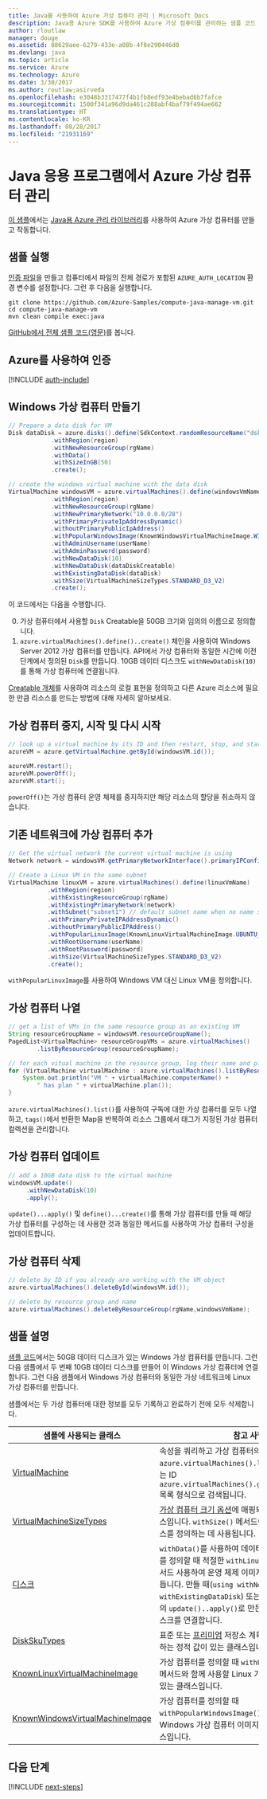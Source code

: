 ```yaml
---
title: Java를 사용하여 Azure 가상 컴퓨터 관리 | Microsoft Docs
description: Java용 Azure SDK를 사용하여 Azure 가상 컴퓨터를 관리하는 샘플 코드
author: rloutlaw
manager: douge
ms.assetid: 88629aee-6279-433e-a08b-4f8e290446d0
ms.devlang: java
ms.topic: article
ms.service: Azure
ms.technology: Azure
ms.date: 3/30/2017
ms.author: routlaw;asirveda
ms.openlocfilehash: e3048b3317477f4b1fb8edf93e4bebad6b7fafce
ms.sourcegitcommit: 1500f341a96d9da461c288abf4baf79f494ae662
ms.translationtype: HT
ms.contentlocale: ko-KR
ms.lasthandoff: 08/28/2017
ms.locfileid: "21931169"
---
```

# <a name="manage-azure-virtual-machines-from-your-java-applications"></a>Java 응용 프로그램에서 Azure 가상 컴퓨터 관리

[이 샘플](https://github.com/Azure-Samples/compute-java-manage-vm/)에서는 [Java용 Azure 관리 라이브러리](https://github.com/Azure/azure-sdk-for-java)를 사용하여 Azure 가상 컴퓨터를 만들고 작동합니다.

## <a name="run-the-sample"></a>샘플 실행

[인증 파일](https://github.com/Azure/azure-sdk-for-java/blob/master/AUTH.md)을 만들고 컴퓨터에서 파일의 전체 경로가 포함된 `AZURE_AUTH_LOCATION` 환경 변수를 설정합니다. 그런 후 다음을 실행합니다.

```
git clone https://github.com/Azure-Samples/compute-java-manage-vm.git
cd compute-java-manage-vm
mvn clean compile exec:java
```

[GitHub에서 전체 샘플 코드(영문)](https://github.com/Azure-Samples/compute-java-manage-vm/blob/master/src/main/java/com/microsoft/azure/management/compute/samples/ManageVirtualMachine.java)를 봅니다.

## <a name="authenticate-with-azure"></a>Azure를 사용하여 인증

[!INCLUDE [auth-include](includes/java-auth-include.md)]

## <a name="create-a-windows-virtual-machine"></a>Windows 가상 컴퓨터 만들기

```java
// Prepare a data disk for VM
Disk dataDisk = azure.disks().define(SdkContext.randomResourceName("dsk", 30))
            .withRegion(region)
            .withNewResourceGroup(rgName)
            .withData()
            .withSizeInGB(50)
            .create();

// create the windows virtual machine with the data disk            
VirtualMachine windowsVM = azure.virtualMachines().define(windowsVmName)
            .withRegion(region)
            .withNewResourceGroup(rgName)
            .withNewPrimaryNetwork("10.0.0.0/28")
            .withPrimaryPrivateIpAddressDynamic()
            .withoutPrimaryPublicIpAddress()
            .withPopularWindowsImage(KnownWindowsVirtualMachineImage.WINDOWS_SERVER_2012_R2_DATACENTER)
            .withAdminUsername(userName)
            .withAdminPassword(password)
            .withNewDataDisk(10)
            .withNewDataDisk(dataDiskCreatable)
            .withExistingDataDisk(dataDisk)
            .withSize(VirtualMachineSizeTypes.STANDARD_D3_V2)
            .create();
```

이 코드에서는 다음을 수행합니다.   

0. 가상 컴퓨터에서 사용할 `Disk` Creatable을 50GB 크기와 임의의 이름으로 정의합니다.
0. `azure.virtualMachines().define()..create()` 체인을 사용하여 Windows Server 2012 가상 컴퓨터를 만듭니다. API에서 가상 컴퓨터와 동일한 시간에 이전 단계에서 정의된 `Disk`를 만듭니다. 10GB 데이터 디스크도 `withNewDataDisk(10)`를 통해 가상 컴퓨터에 연결됩니다.

[Creatable<T> 개체](java-sdk-azure-concepts.md#Creatables)를 사용하여 리소스의 로컬 표현을 정의하고 다른 Azure 리소스에 필요한 만큼 리소스를 만드는 방법에 대해 자세히 알아보세요.

## <a name="stop-start-and-restart-a-virtual-machine"></a>가상 컴퓨터 중지, 시작 및 다시 시작

```java
// look up a virtual machine by its ID and then restart, stop, and start it
azureVM = azure.getVirtualMachine.getById(windowsVM.id());

azureVM.restart();
azureVM.powerOff();
azureVM.start();
```

`powerOff()`는 가상 컴퓨터 운영 체제를 중지하지만 해당 리소스의 할당을 취소하지 않습니다.

## <a name="add-a-virtual-machine-to-an-existing-network"></a>기존 네트워크에 가상 컴퓨터 추가

```java
// Get the virtual network the current virtual machine is using
Network network = windowsVM.getPrimaryNetworkInterface().primaryIPConfiguration().getNetwork();

// Create a Linux VM in the same subnet
VirtualMachine linuxVM = azure.virtualMachines().define(linuxVmName)
           .withRegion(region)
           .withExistingResourceGroup(rgName)
           .withExistingPrimaryNetwork(network)
           .withSubnet("subnet1") // default subnet name when no name specified at creation
           .withPrimaryPrivateIPAddressDynamic()
           .withoutPrimaryPublicIPAddress()
           .withPopularLinuxImage(KnownLinuxVirtualMachineImage.UBUNTU_SERVER_16_04_LTS)
           .withRootUsername(userName)
           .withRootPassword(password)
           .withSize(VirtualMachineSizeTypes.STANDARD_D3_V2)
           .create();
```

`withPopularLinuxImage`를 사용하여 Windows VM 대신 Linux VM을 정의합니다.


## <a name="list-virtual-machines"></a>가상 컴퓨터 나열

```java
// get a list of VMs in the same resource group as an existing VM
String resourceGroupName = windowsVM.resourceGroupName();
PagedList<VirtualMachine> resourceGroupVMs = azure.virtualMachines()
        .listByResourceGroup(resourceGroupName); 

// for each vitual machine in the resource group, log their name and plan
for (VirtualMachine virtualMachine : azure.virtualMachines().listByResourceGroup(resourceGroupName)) {
    System.out.println("VM " + virtualMachine.computerName() + 
        " has plan " + virtualMachine.plan());
}
```

`azure.virtualMachines().list()`를 사용하여 구독에 대한 가상 컴퓨터를 모두 나열하고, `tags()`에서 반환한 Map을 반복하여 리소스 그룹에서 태그가 지정된 가상 컴퓨터 컬렉션을 관리합니다.

## <a name="update-a-virtual-machine"></a>가상 컴퓨터 업데이트

```java
// add a 10GB data disk to the virtual machine
windowsVM.update()
     .withNewDataDisk(10)
     .apply();
```

`update()...apply()` 및 `define()...create()`를 통해 가상 컴퓨터를 만들 때 해당 가상 컴퓨터를 구성하는 데 사용한 것과 동일한 메서드를 사용하여 가상 컴퓨터 구성을 업데이트합니다.

## <a name="delete-a-virtual-machine"></a>가상 컴퓨터 삭제

```java
// delete by ID if you already are working with the VM object
azure.virtualMachines().deleteById(windowsVM.id());

// delete by resource group and name
azure.virtualMachines().deleteByResourceGroup(rgName,windowsVmName);
```

## <a name="sample-explanation"></a>샘플 설명

[샘플 코드](https://github.com/Azure-Samples/compute-java-manage-vm/blob/master/src/main/java/com/microsoft/azure/management/compute/samples/ManageVirtualMachine.java)에서는 50GB 데이터 디스크가 있는 Windows 가상 컴퓨터를 만듭니다. 그런 다음 샘플에서 두 번째 10GB 데이터 디스크를 만들어 이 Windows 가상 컴퓨터에 연결합니다.
그런 다음 샘플에서 Windows 가상 컴퓨터와 동일한 가상 네트워크에 Linux 가상 컴퓨터를 만듭니다.

샘플에서는 두 가상 컴퓨터에 대한 정보를 모두 기록하고 완료하기 전에 모두 삭제합니다.

| 샘플에 사용되는 클래스 | 참고 사항
|-------|-------|
| [VirtualMachine](https://docs.microsoft.com/java/api/com.microsoft.azure.management.compute._virtual_machine) | 속성을 쿼리하고 가상 컴퓨터의 상태를 관리합니다. `azure.virtualMachines().list()` 또는 이름별 또는 ID `azure.virtualMachines().getByResourceGroup()` 목록 형식으로 검색됩니다.
| [VirtualMachineSizeTypes](https://docs.microsoft.com/java/api/com.microsoft.azure.management.compute._virtual_machine_size_types) | [가상 컴퓨터 크기 옵션](https://azure.microsoft.com/pricing/details/virtual-machines/linux/)에 매핑되는 정적 값이 있는 클래스입니다. `withSize()` 메서드에서 VM에 할당된 리소스를 정의하는 데 사용됩니다.
| [디스크](https://docs.microsoft.com/java/api/com.microsoft.azure.management.compute._disk) | `withData()`를 사용하여 데이터를 저장하거나 디스크를 정의할 때 적절한 `withLinux` 또는 `withWindows` 메서드 사용하여 운영 체제 이미지를 저장할 디스크를 만듭니다. 만들 때(`using withNewDataDisk` 또는 `withExistingDataDisk`) 또는 VirtualMachine 개체의 `update()..apply()`로 만든 후에 가상 컴퓨터에 디스크를 연결합니다.
| [DiskSkuTypes](https://docs.microsoft.com/java/api/com.microsoft.azure.management.compute._disk_sku_types) | 표준 또는 [프리미엄](https://docs.microsoft.com/azure/storage/storage-premium-storage) 저장소 계획이 있는 디스크를 정의하는 정적 값이 있는 클래스입니다.
| [KnownLinuxVirtualMachineImage](https://docs.microsoft.com/java/api/com.microsoft.azure.management.compute._known_linux_virtual_machine_image) | 가상 컴퓨터를 정의할 때 `withPopularLinuxImage()` 메서드와 함께 사용할 Linux 가상 컴퓨터 옵션 집합이 있는 클래스입니다.
| [KnownWindowsVirtualMachineImage](https://docs.microsoft.com/java/api/com.microsoft.azure.management.compute._known_windows_virtual_machine_image) | 가상 컴퓨터를 정의할 때 `withPopularWindowsImage()` 메서드와 함께 사용할 Windows 가상 컴퓨터 이미지 옵션 집합이 있는 클래스입니다.

## <a name="next-steps"></a>다음 단계

[!INCLUDE [next-steps](includes/java-next-steps.md)]